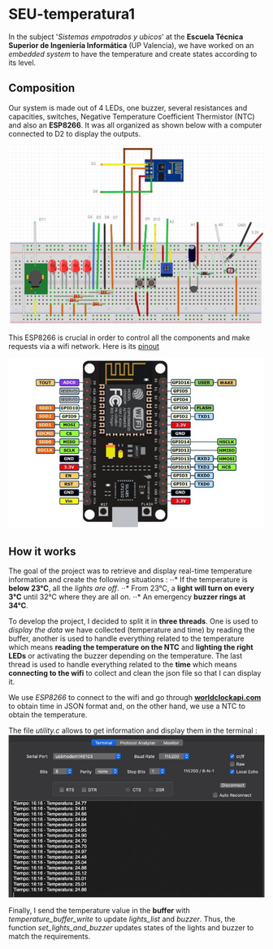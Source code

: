 # SEU-temperatura1

In the subject '*Sistemas empotrados y ubicos*' at the **Escuela Técnica Superior de Ingeniería Informática** (UP Valencia), we have worked on an *embedded system* to have the temperature and create states according to its level.

## Composition

Our system is made out of 4 LEDs, one buzzer, several resistances and capacities, switches, Negative Temperature Coefficient Thermistor (NTC) and also an **ESP8266**. It was all organized as shown below with a computer connected to D2 to display the outputs.

![alt text](https://github.com/luceien/SEU-temperatura1/blob/main/Images/schema.jpg)

This ESP8266 is crucial in order to control all the components and make requests via a wifi network. Here is its [pinout](https://components101.com/development-boards/nodemcu-esp8266-pinout-features-and-datasheet "ESP8266 Pinout") 

![alt text](https://github.com/luceien/SEU-temperatura1/blob/main/Images/ESP8266.jpg)


## How it works

The goal of the project was to retrieve and display real-time temperature information and create the following situations :
  ⋅⋅* If the temperature is **below 23°C**, all the *lights are off*.
  ⋅⋅* From 23°C, a **light will turn on every 3°C** until 32°C where they are all on.
  ⋅⋅* An emergency **buzzer rings at 34°C**.

To develop the project, I decided to split it in **three threads**. One is used to *display the data* we have collected (temperature and time) by reading the buffer, another is used to handle everything related to the temperature which means **reading the temperature on the NTC** and **lighting the right LEDs** or activating the buzzer depending on the temperature.
The last thread is used to handle everything related to the **time** which means **connecting to the wifi** to collect and clean the json file so that I can display it.


We use *ESP8266* to connect to the wifi and go through [**worldclockapi.com**](worldclockapi.com) to obtain time in JSON format and, on the other hand, we use a NTC to obtain the temperature.

The file *utility.c* allows to get information and display them in the terminal : 
![alt text](https://github.com/luceien/SEU-temperatura1/blob/main/Images/temperature.jpg)

Finally, I send the temperature value in the **buffer** with *temperature_buffer_write* to update *lights_list* and *buzzer*. Thus, the function *set_lights_and_buzzer* updates states of the lights and buzzer to match the requirements.








